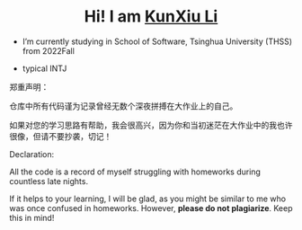 <h1 align="center">Hi! I am  <a href="https://github.com/likx22">KunXiu Li</a> </h1>

- I’m currently studying in School of Software, Tsinghua University (THSS)  from 2022Fall

- typical INTJ

郑重声明：

仓库中所有代码谨为记录曾经无数个深夜拼搏在大作业上的自己。

如果对您的学习思路有帮助，我会很高兴，因为你和当初迷茫在大作业中的我也许很像，但请不要抄袭，切记！

Declaration:

All the code is a record of myself struggling with homeworks during countless late nights.

If it helps to your learning, I will be glad, as you might be similar to me who was once confused in homeworks. However, **please do not plagiarize**. Keep this in mind!


